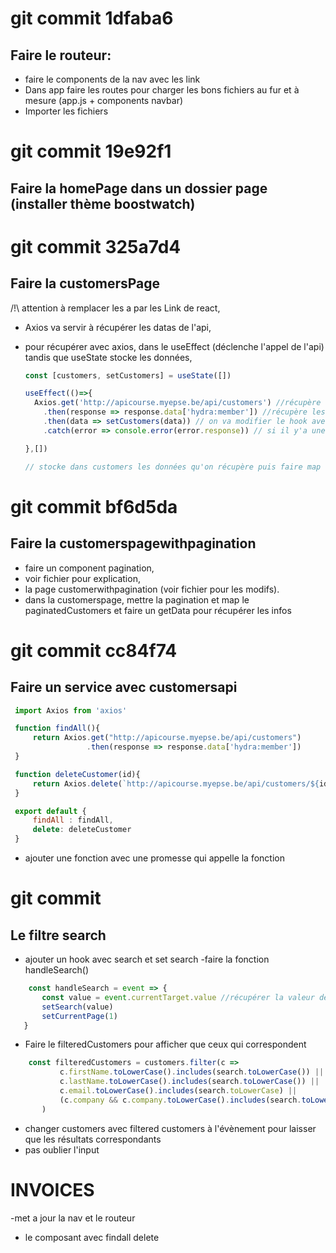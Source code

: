# git commit 1dfaba6
## Faire le routeur:

- faire le components de la nav avec les link
- Dans app faire les routes pour charger les bons fichiers au fur et à mesure (app.js + components navbar)
- Importer les fichiers

# git commit 19e92f1
## Faire la homePage dans un dossier page (installer thème boostwatch)

# git commit 325a7d4
## Faire la customersPage

/!\ attention à remplacer les a par les Link de react,

- Axios va servir à récupérer les datas de l'api,
- pour récupérer avec axios, dans le useEffect (déclenche l'appel de l'api) tandis que useState stocke les données,

    ```js
    const [customers, setCustomers] = useState([])
    
    useEffect(()=>{
      Axios.get('http://apicourse.myepse.be/api/customers') //récupère l'url
        .then(response => response.data['hydra:member']) //récupère les membres
        .then(data => setCustomers(data)) // on va modifier le hook avec ce qu'on récupère
        .catch(error => console.error(error.response)) // si il y'a une erreur déclencher message dans la console
    
    },[])
    
    // stocke dans customers les données qu'on récupère puis faire map de customers et y placer les données
    ```

# git commit bf6d5da
## Faire la customerspagewithpagination

- faire un component pagination,
- voir fichier pour explication,
- la page customerwithpagination (voir fichier pour les modifs).
- dans la customerspage, mettre la pagination et map le paginatedCustomers et faire un getData pour récupérer les infos


# git commit cc84f74
## Faire un service avec customersapi

   ```js 
    import Axios from 'axios'

    function findAll(){
        return Axios.get("http://apicourse.myepse.be/api/customers")
                    .then(response => response.data['hydra:member'])
    }

    function deleteCustomer(id){
        return Axios.delete(`http://apicourse.myepse.be/api/customers/${id}`)
    }

    export default {
        findAll : findAll,
        delete: deleteCustomer
    }
   ```

   -  ajouter une fonction avec une promesse qui appelle la fonction

# git commit 
## Le filtre search
- ajouter un hook avec search et set search
-faire la fonction handleSearch()

 ```js 
     const handleSearch = event => {
        const value = event.currentTarget.value //récupérer la valeur de l'élément qui a déclencher l'évènement grâce au handle change
        setSearch(value)
        setCurrentPage(1)
    } 
 ```

- Faire le filteredCustomers pour afficher que ceux qui correspondent

 ```js 
     const filteredCustomers = customers.filter(c => 
            c.firstName.toLowerCase().includes(search.toLowerCase()) || // on met en miniscule soit le prenom le nom le mail ou la company et on demande si ca inclut la recherche en minuscule
            c.lastName.toLowerCase().includes(search.toLowerCase()) ||
            c.email.toLowerCase().includes(search.toLowerCase) || 
            (c.company && c.company.toLowerCase().includes(search.toLowerCase()))
        )


 ```

- changer customers avec filtered customers à l'évènement pour laisser que les résultats correspondants
- pas oublier l'input


# INVOICES

-met a jour la nav et le routeur
- le composant avec findall delete

